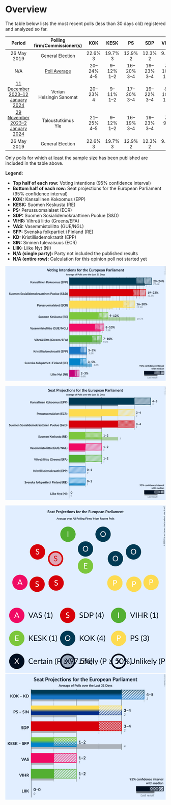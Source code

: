 # Overview

The table below lists the most recent polls (less than 30 days old) registered and analyzed so far.

| Period     | Polling firm/Commissioner(s) | KOK | KESK | PS | SDP | VIHR | VAS | SFP | KD | SIN | LIIK |
|:----------:|:----------------------------:|:--:|:--:|:--:|:--:|:--:|:--:|:--:|:--:|:--:|:--:|
| 26 May 2019 | General Election | 22.6% <br> 3 | 19.7% <br> 3 | 12.9% <br> 2 | 12.3% <br> 2 | 9.3% <br> 1 | 9.3% <br> 1 | 6.8% <br> 1 | 5.2% <br> 0 | 0.0% <br> 0 | 0.0% <br> 0 |
| N/A | [Poll Average](average.html) | 20–24% <br> 4–5 | 9–12% <br> 1–2 | 16–20% <br> 3–4 | 19–23% <br> 3–4 | 7–10% <br> 1–2 | 7–10% <br> 1–2 | 3–5% <br> 0 | 3–5% <br> 0–1 | N/A <br> N/A | 2–3% <br> 0 |
| [11 December 2023–12 January 2024](2024-01-12-Verian.html) | Verian <br> Helsingin Sanomat | 20–23% <br> 4 | 9–11% <br> 1–2 | 17–20% <br> 3–4 | 19–22% <br> 3–4 | 8–10% <br> 1–2 | 7–10% <br> 1 | 3–5% <br> 0 | 4–5% <br> 0–1 | N/A <br> N/A | 2–3% <br> 0 |
| [29 November 2023–2 January 2024](2024-01-02-Taloustutkimus.html) | Taloustutkimus <br> Yle | 21–25% <br> 4–5 | 9–12% <br> 1–2 | 16–19% <br> 3–4 | 19–23% <br> 3–4 | 7–9% <br> 1 | 7–10% <br> 1–2 | 3–5% <br> 0 | 3–5% <br> 0–1 | N/A <br> N/A | 2–3% <br> 0 |
| 26 May 2019 | General Election | 22.6% <br> 3 | 19.7% <br> 3 | 12.9% <br> 2 | 12.3% <br> 2 | 9.3% <br> 1 | 9.3% <br> 1 | 6.8% <br> 1 | 5.2% <br> 0 | 0.0% <br> 0 | 0.0% <br> 0 |

Only polls for which at least the sample size has been published are included in the table above.

**Legend:**
+ **Top half of each row:** Voting intentions (95% confidence interval)
+ **Bottom half of each row:** Seat projections for the European Parliament (95% confidence interval)
+ **KOK:** Kansallinen Kokoomus (EPP)
+ **KESK:** Suomen Keskusta (RE)
+ **PS:** Perussuomalaiset (ECR)
+ **SDP:** Suomen Sosialidemokraattinen Puolue (S&D)
+ **VIHR:** Vihreä liitto (Greens/EFA)
+ **VAS:** Vasemmistoliitto (GUE/NGL)
+ **SFP:** Svenska folkpartiet i Finland (RE)
+ **KD:** Kristillisdemokraatit (EPP)
+ **SIN:** Sininen tulevaisuus (ECR)
+ **LIIK:** Liike Nyt (NI)
+ **N/A (single party):** Party not included the published results
+ **N/A (entire row):** Calculation for this opinion poll not started yet


![Graph with voting intentions not yet produced](average.png "Voting Intentions")

![Graph with seats not yet produced](average-seats.png "Seats")

![Graph with seating plan not yet produced](average-seating-plan.png "Seating Plan")
![Graph with coalitions seats not yet produced](average-coalitions-seats.png "Coalitions Seats")
